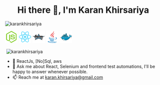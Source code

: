 <h1 align="center">Hi there 👋, I'm Karan Khirsariya</h1>
<p align="left"> <img src="https://komarev.com/ghpvc/?username=karankhirsariya" alt="karankhirsariya" /> </p>

<p align="left">
  <img src="https://github.com/devicons/devicon/blob/master/icons/nodejs/nodejs-original.svg" alt="javascript" width="40" height="40" />
  <img src="https://github.com/devicons/devicon/blob/master/icons/react/react-original.svg" alt="javascript" width="40" height="40"/>
  <img src="https://github.com/devicons/devicon/blob/master/icons/groovy/groovy-original.svg"  alt="groovy" width="40" height="40" />
  <img src="https://github.com/devicons/devicon/blob/master/icons/java/java-original.svg"  alt="java" width="40" height="40" />
  <img src="https://github.com/devicons/devicon/blob/1119b9f84c0290e0f0b38982099a2bd027a48bf1/icons/docker/docker-original.svg" alt="docker" width="40" height="40" />
</p>

<p>&nbsp;<img align="center" src="https://github-readme-stats.vercel.app/api?username=karankhirsariya&theme=react&count_private=true&show_icons=true" alt="karankhirsariya" /></p>

- 🌱 ReactJs, [No]Sql, aws
- 💬 Ask me about React, Selenium and frontend test automations, I'll be happy to answer whenever possible.
- 📫 Reach me at karan.khirsariya@gmail.com
